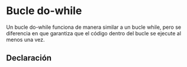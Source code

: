 # Bucle do-while

Un bucle do-while funciona de manera similar a un bucle while, pero se diferencia en que garantiza que el código dentro del bucle se ejecute al menos una vez.

## Declaración
